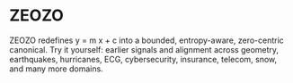 # ZEOZO
ZEOZO redefines y = m x + c into a bounded, entropy-aware, zero-centric canonical. Try it yourself: earlier signals and alignment across geometry, earthquakes, hurricanes, ECG, cybersecurity, insurance, telecom, snow, and many more domains.
